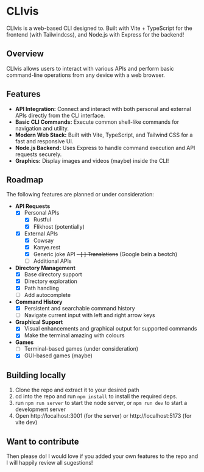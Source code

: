 # CLIvis

CLIvis is a web-based CLI designed to. Built with Vite + TypeScript for the frontend (with Tailwindcss), and Node.js with Express for the backend!

## Overview

CLIvis allows users to interact with various APIs and perform basic command-line operations from any device with a web browser.

## Features

- **API Integration:** Connect and interact with both personal and external APIs directly from the CLI interface.
- **Basic CLI Commands:** Execute common shell-like commands for navigation and utility.
- **Modern Web Stack:** Built with Vite, TypeScript, and Tailwind CSS for a fast and responsive UI.
- **Node.js Backend:** Uses Express to handle command execution and API requests securely.
- **Graphics:**
Display images and videos (maybe) inside the CLI!

## Roadmap

The following features are planned or under consideration:

- **API Requests**
    - [x] Personal APIs
        - [x] Rustful
        - [x] Flikhost (potentially)
    - [x] External APIs
        - [x] Cowsay
        - [x] Kanye.rest
        - [x] Generic joke API
        ~~- [ ] Translations~~ (Google bein a beotch)
        - [ ] Additional APIs
- **Directory Management**
    - [x] Base directory support
    - [x] Directory exploration
    - [x] Path handling
    - [ ] Add autocomplete
- **Command History**
    - [x] Persistent and searchable command history
    - [ ] Navigate current input with left and right arrow keys
- **Graphical Support**
    - [x] Visual enhancements and graphical output for supported commands
    - [x] Make the terminal amazing with colours
- **Games**
    - [ ] Terminal-based games (under consideration)
    - [x] GUI-based games (maybe)

## Building locally

1. Clone the repo and extract it to your desired path
2. cd into the repo and run `npm install` to install the required deps.
3. run `npm run server` to start the node server, or `npm run dev` to start a development server
4. Open http://localhost:3001 (for the server) or http://localhost:5173 (for vite dev)

## Want to contribute

Then please do! I would love if you added your own features to the repo and I will happily review all sugestions! 